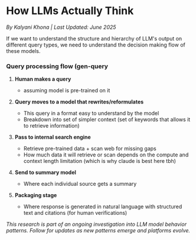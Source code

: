 # How LLMs Actually Think
*By Kalyani Khona | Last Updated: June 2025*

If we want to understand the structure and hierarchy of LLM's output on different query types, we need to understand the decision making flow of these models. 

### Query processing flow (gen-query

1. **Human makes a query**
   - assuming model is pre-trained on it

3. **Query moves to a model that rewrites/reformulates**
   - This query in a format easy to understand by the model
   - Breakdown into set of simpler context (set of keywords that allows it to retrieve information)

4. **Pass to internal search engine**
   - Retrieve pre-trained data + scan web for missing gaps
   - How much data it will retrieve or scan depends on the compute and context length limitation (which is why claude is best here tbh)

5. **Send to summary model**
   - Where each individual source gets a summary

6. **Packaging stage**
   - Where response is generated in natural language with structured text and citations (for human verifications)



*This research is part of an ongoing investigation into LLM model behavior patterns. Follow for updates as new patterns emerge and platforms evolve.*
